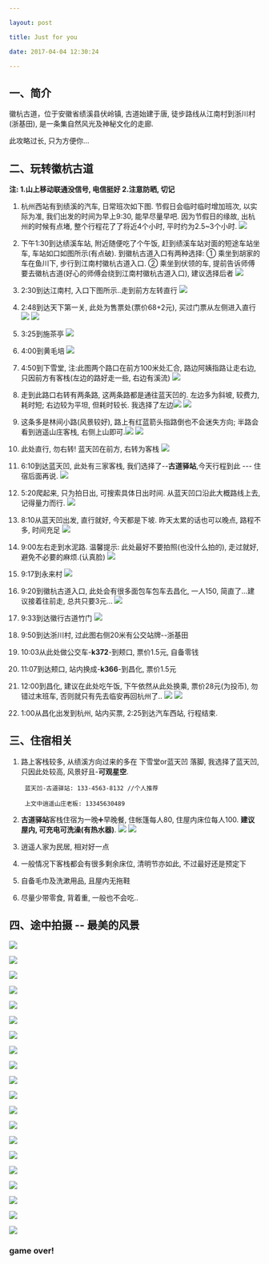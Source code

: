 ```yaml
---

layout: post

title: Just for you

date: 2017-04-04 12:30:24

---
```



## 一、简介

徽杭古道，位于安徽省绩溪县伏岭镇, 古道始建于唐, 徒步路线从江南村到浙川村(浙基田), 是一条集自然风光及神秘文化的走廊.

此攻略过长, 只为方便你...

## 二、玩转徽杭古道

**注: 1.山上移动联通没信号, 电信挺好 2.注意防晒, 切记**




1. 杭州西站有到绩溪的汽车, 日常班次如下图. 节假日会临时临时增加班次, 以实际为准, 我们出发的时间为早上9:30, 能早尽量早吧.  因为节假日的缘故, 出杭州的时候有点堵, 整个行程花了了将近4个小时, 平时约为2.5~3个小时.
![](http://s2.mogucdn.com/p2/170403/1_37jd52iiibc2c44a840l5jbceb23j_1364x688.png)


2. 下午1:30到达绩溪车站, 附近随便吃了个午饭, 赶到绩溪车站对面的短途车站坐车, 车站如口如图所示(有点破). 到徽杭古道入口有两种选择: ① 乘坐到胡家的车在鱼川下, 步行到江南村徽杭古道入口. ② 乘坐到伏领的车, 提前告诉师傅要去徽杭古道(好心的师傅会绕到江南村徽杭古道入口), 建议选择后者
![](http://s2.mogucdn.com/p2/170403/1_7bhj5f0909c0c6hdg8bl0e5ejgl1a_1302x864.jpg)

3. 2:30到达江南村, 入口下图所示..走到前方左转直行
![](http://s2.mogucdn.com/p2/170403/1_80gg6df6ie525i3kl4lh9j108bh6l_1503x1006.jpg)

4. 2:48到达天下第一关, 此处为售票处(票价68+2元), 买过门票从左侧进入直行
![](http://s2.mogucdn.com/p2/170403/1_404khhd7983ejle04ld3gigbb96l9_1389x923.jpg)
![](http://s2.mogucdn.com/p2/170403/1_707a286l50j5dde52945akk6ji30g_1454x1000.jpg)

5. 3:25到施茶亭
![](http://s2.mogucdn.com/p2/170403/1_5k0h80b1ee951k49geb33a30h26la_1358x902.jpg)

6. 4:00到黄毛培
![](http://s2.mogucdn.com/p2/170403/1_6f1654iij50i16aa67679k6b341lf_1484x986.jpg)

7. 4:50到下雪堂, 注:此图两个路口在前方100米处汇合, 路边阿姨指路让走右边, 只因前方有客栈(左边的路好走一些, 右边有溪流)
![](http://s2.mogucdn.com/p2/170403/1_674fa1h7ehh7e83336e8e98b2e8al_1374x911.jpg)

8. 走到此路口右转有两条路, 这两条路都是通往蓝天凹的. 左边多为斜坡, 较费力, 耗时短; 右边较为平坦, 但耗时较长. 我选择了左边![](http://s2.mogucdn.com/p2/170403/1_6likahiajh9al1l9ald2ddi7h3egb_1410x927.jpg)
![](http://s2.mogucdn.com/p2/170403/1_426bbefd4g6jc0a25lg82a73c42ac_1417x945.jpg)

9. 这条多是林间小路(风景较好), 路上有红蓝箭头指路倒也不会迷失方向; 半路会看到逍遥山庄客栈, 右侧上山即可.![](http://s2.mogucdn.com/p2/170403/1_65d1dk8i15b4ea5b718i3g8j4g1ck_1426x812.jpg)
![](http://s2.mogucdn.com/p2/170403/1_4350475f0ig6ka49l5c54b56d6358_1327x884.jpg)

10. 此处直行, 勿右转! 蓝天凹在前方, 右转为客栈
![](http://s2.mogucdn.com/p2/170403/1_2c34ec1c81hhc6e5cld28c551f206_1417x941.jpg_960x999.jpg)

11. 6:10到达蓝天凹, 此处有三家客栈, 我们选择了--**古道驿站**,今天行程到此 --- 住宿后面再说.
![](http://s2.mogucdn.com/p2/170403/1_81ec74f09i2g80lhfk4ekfd6i7c70_1373x910.jpg)

12. 5:20爬起来, 只为拍日出, 可搜索具体日出时间. 从蓝天凹口沿此大概路线上去, 记得量力而行.
![](http://s2.mogucdn.com/p2/170403/1_36a0ihg3dlkf44e2c13jabf6aa67j_1428x946.png)

13. 8:10从蓝天凹出发, 直行就好, 今天都是下坡. 昨天太累的话也可以晚点, 路程不多, 时间充足
![](http://s2.mogucdn.com/p2/170403/1_6h72523k27khf5ecdb7kbg5ck079k_1373x912.jpg)

14. 9:00左右走到水泥路. 温馨提示: 此处最好不要拍照(也没什么拍的), 走过就好, 避免不必要的麻烦.(认真脸)
![](http://s2.mogucdn.com/p2/170403/1_1hgifaedkad1i249c3i23hf9g565j_1429x949.jpg)

15. 9:17到永来村
![](http://s2.mogucdn.com/p2/170403/1_0bg5gehjiddc6dgk2010fhb1ji3cl_1426x951.jpg)

16. 9:20到徽杭古道入口, 此处会有很多面包车包车去昌化, 一人150, 简直了...建议接着往前走, 总共只要3元...
![](http://s2.mogucdn.com/p2/170403/1_4hkifii1l041644hi8i388d1cefgd_1426x931.jpg)

17. 9:33到达徽行古道竹门
![](http://s2.mogucdn.com/p2/170403/1_14kg3igc7ib30fj374jgah4h42hef_1426x948.jpg_960x999.jpg)

18. 9:50到达浙川村, 过此图右侧20米有公交站牌--浙基田
19. 10:03从此处做公交车-**k372**-到颊口, 票价1.5元, 自备零钱
20. 11:07到达颊口, 站内换成-**k366**-到昌化, 票价1.5元
21. 12:00到昌化, 建议在此处吃午饭, 下午依然从此处换乘, 票价28元(为投币), 勿错过末班车, 否则就只有先去临安再回杭州了..
![](http://s2.mogucdn.com/p2/170403/1_1gg8j4j3e4ileg0bdbadgejb8e94k_1425x944.jpg)
![](http://s2.mogucdn.com/p2/170405/1_4g75dkb2dg7e6iakf32e7d7lba2h3_1280x1054.jpg)

22. 1:00从昌化出发到杭州, 站内买票, 2:25到达汽车西站, 行程结束.

## 三、住宿相关

1. 路上客栈较多, 从绩溪方向过来的多在 下雪堂or蓝天凹 落脚, 我选择了蓝天凹, 只因此处较高, 风景好且-**可观星空**.

		蓝天凹-古道驿站: 133-4563-8132	//个人推荐
		
		上文中逍遥山庄老板: 13345630489
	
2. **古道驿站**客栈住宿为一晚➕早晚餐, 住帐篷每人80, 住屋内床位每人100. **建议屋内, 可充电可洗澡(有热水器)**.
![](http://s2.mogucdn.com/p2/170403/1_2hibkfa3bfgic9kc6dkf75d89bi92_1430x949.jpg)
![](http://s2.mogucdn.com/p2/170403/1_0aih92b22bi7c2l6db5k9955dgld7_1398x913.jpg)

3. 逍遥人家为民居, 相对好一点

4. 一般情况下客栈都会有很多剩余床位, 清明节亦如此, 不过最好还是预定下

5. 自备毛巾及洗漱用品, 且屋内无拖鞋

6. 尽量少带零食, 背着重, 一般也不会吃..




## 四、途中拍摄 -- 最美的风景


![](http://s2.mogucdn.com/p2/170403/1_8c932gi3708ll02hj3g187lh8il76_5472x3648.jpg_960x999.jpg)

![](http://s2.mogucdn.com/p2/170403/1_023f7hb2cj83ace80ekael4fgjjbl_5472x3648.jpg_960x999.jpg)

![](http://s11.mogucdn.com/p2/170403/1_2k83f5gi34b9h9ea26cl3618i6dla_5472x3648.jpg_960x999.jpg)

![](http://s2.mogucdn.com/p2/170403/1_57a5l60ceh1jb22egaj903beig9b7_1472x981.jpg_960x999.jpg)

![](http://s2.mogucdn.com/p2/170404/1_5k41bh2afai4f4f4ecblgk1ka8042_5472x3648.jpg_960x999.jpg)

![](http://s2.mogucdn.com/p2/170404/1_1477h61dgb439fk468753257b3hjk_5472x3648.jpg_960x999.jpg)

![](http://s2.mogucdn.com/p2/170404/1_46285ihhdcedfhl6aa077i063j160_5472x3648.jpg_960x999.jpg)

![](http://s2.mogucdn.com/p2/170404/1_5eegeglbh4e28k9h01l9c87g00hi6_5472x3648.jpg_960x999.jpg)

![](http://s11.mogucdn.com/p2/170404/1_21f162ef6kgb8b0dei97al01ebdfh_5472x3648.jpg_960x999.jpg)

![](http://s2.mogucdn.com/p2/170404/1_1ga5ggkc777blhljebllbie3450gg_1920x1280.jpg_960x999.jpg)

![](http://s2.mogucdn.com/p2/170404/1_7edkd99h2f6gd33fcef0l4eifidea_720x480.jpg_960x999.jpg)

![](http://s2.mogucdn.com/p2/170404/1_65g8da8j6e2jifci27fg507il44ji_720x480.jpg_960x999.jpg)

![](http://s2.mogucdn.com/p2/170404/1_1bal426cdgeb8fi44faiga4fff62d_720x480.jpg_960x999.jpg)

![](http://s2.mogucdn.com/p2/170404/1_7lih07gbibdh5806b63bfijafia3d_720x480.jpg_960x999.jpg)

![](http://s2.mogucdn.com/p2/170404/1_3lfeh3a7gbif28j759b211h16i8jl_720x480.jpg_960x999.jpg)

![](http://s2.mogucdn.com/p2/170404/1_72ejj43kli122d4l6g0e2fej2bgji_720x480.jpg_960x999.jpg)

![](http://s2.mogucdn.com/p2/170404/1_19l85el8j89d60957fekel5126067_720x480.jpg)

![](http://s2.mogucdn.com/p2/170404/1_4b4jdf2bhlc5c2jkdb1bj32kad794_720x480.jpg_960x999.jpg)

![](http://s2.mogucdn.com/p2/170404/1_015i2lf77c1g3b2i758j9jje6kfhl_720x480.jpg_960x999.jpg)

![](http://s2.mogucdn.com/p2/170404/1_38726a55f0i11bg1c9gcg54c11af4_4608x3456.jpg_640x999.jpg)


### game over!